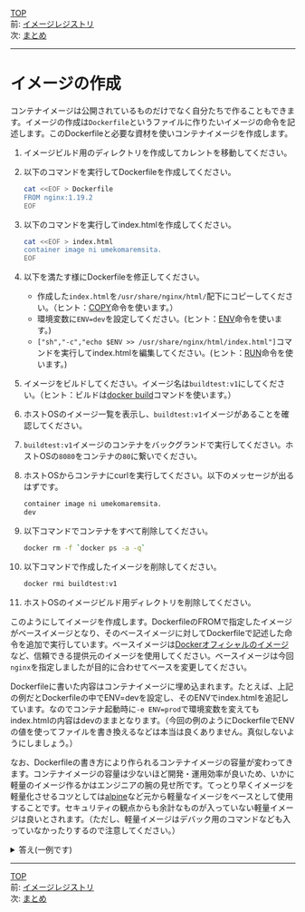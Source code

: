 [TOP](../README.md)   
前: [イメージレジストリ](./image-registry.md)  
次: [まとめ](./image-summary.md)  

---


# イメージの作成

コンテナイメージは公開されているものだけでなく自分たちで作ることもできます。イメージの作成は``Dockerfile``というファイルに作りたいイメージの命令を記述します。このDockerfileと必要な資材を使いコンテナイメージを作成します。

1. イメージビルド用のディレクトリを作成してカレントを移動してください。

2. 以下のコマンドを実行してDockerfileを作成してください。
   ``` sh
   cat <<EOF > Dockerfile
   FROM nginx:1.19.2
   EOF
   ```

3. 以下のコマンドを実行してindex.htmlを作成してください。
   ``` sh
   cat <<EOF > index.html
   container image ni umekomaremsita. 
   EOF
   ```

4. 以下を満たす様にDockerfileを修正してください。
   - 作成した``index.html``を``/usr/share/nginx/html/``配下にコピーしてください。（ヒント：[COPY](https://docs.docker.jp/engine/reference/builder.html#copy)命令を使います。）
   - 環境変数に``ENV=dev``を設定してください。(ヒント：[ENV](https://docs.docker.jp/engine/reference/builder.html#env)命令を使います。)
   - ``["sh","-c","echo $ENV >> /usr/share/nginx/html/index.html"]``コマンドを実行してindex.htmlを編集してください。(ヒント：[RUN](https://docs.docker.jp/engine/reference/builder.html#run)命令を使います。)

5. イメージをビルドしてください。イメージ名は``buildtest:v1``にしてください。（ヒント：ビルドは[docker build](https://docs.docker.jp/engine/reference/commandline/build.html)コマンドを使います。）

6. ホストOSのイメージ一覧を表示し、``buildtest:v1``イメージがあることを確認してください。

7. ``buildtest:v1``イメージのコンテナをバックグランドで実行してください。ホストOSの``8080``をコンテナの``80``に繋いでください。

8. ホストOSからコンテナにcurlを実行してください。以下のメッセージが出るはずです。
   ``` sh
   container image ni umekomaremsita. 
   dev
   ```

9. 以下コマンドでコンテナをすべて削除してください。
    ``` sh
    docker rm -f `docker ps -a -q`
    ```

10. 以下コマンドで作成したイメージを削除してください。
    ``` sh
    docker rmi buildtest:v1
    ```

11. ホストOSのイメージビルド用ディレクトリを削除してください。

このようにしてイメージを作成します。DockerfileのFROMで指定したイメージがベースイメージとなり、そのベースイメージに対してDockerfileで記述した命令を追加で実行しています。ベースイメージは[Dockerオフィシャルのイメージ](https://hub.docker.com/search?type=image&image_filter=official)など、信頼できる提供元のイメージを使用してください。ベースイメージは今回``nginx``を指定しましたが目的に合わせてベースを変更してください。

Dockerfileに書いた内容はコンテナイメージに埋め込まれます。たとえば、上記の例だとDockerfileの中でENV=devを設定し、そのENVでindex.htmlを追記しています。なのでコンテナ起動時に``-e ENV=prod``で環境変数を変えてもindex.htmlの内容はdevのままとなります。（今回の例のようにDockerfileでENVの値を使ってファイルを書き換えるなどは本当は良くありません。真似しないようにしましょう。）

なお、Dockerfileの書き方により作られるコンテナイメージの容量が変わってきます。コンテナイメージの容量は少ないほど開発・運用効率が良いため、いかに軽量のイメージ作るかはエンジニアの腕の見せ所です。てっとり早くイメージを軽量化させるコツとしては[alpine](https://hub.docker.com/_/alpine)など元から軽量なイメージをベースとして使用することです。セキュリティの観点からも余計なものが入っていない軽量イメージは良いとされます。（ただし、軽量イメージはデバック用のコマンドなども入っていなかったりするので注意してください。）

<details>
<summary>
答え(一例です)
</summary>

1. 以下コマンドを実行する。
```
$ mkdir {イメージビルド用のディレクトリ}
$ cd {イメージビルド用のディレクトリ}
```

2. プラクティスの指示コマンドを実行してください。
3. プラクティスの指示コマンドを実行してください。
4. 以下コマンドDockerfielに追加する。  
```
COPY index.html /usr/share/nginx/html/index.html
ENV ENV=dev
RUN /bin/sh -c 'echo $ENV >> /usr/share/nginx/html/index.html'
```

5. 以下コマンドを実行する。
```
$ docker build -t buildtest:v1 .
```

6. 以下コマンドを実行する。
```
$ docker images
buildtest                                                       v1                8ee1d8b9e40c   5 years ago    133MB
```

7. 以下コマンドを実行する。
```
docker run -d -p 8080:80 buildtest:v1
```

8. プラクティスの指示コマンドを実行して確認してください。
9. プラクティスの指示コマンドを実行してください。
10. プラクティスの指示コマンドを実行してください。
11. 以下コマンドを実行する。
```
$ cd ..
$ rm -rf {イメージビルド用のディレクトリ}
```

</details>

---

[TOP](../README.md)   
前: [イメージレジストリ](./image-registry.md)  
次: [まとめ](./image-summary.md)  
